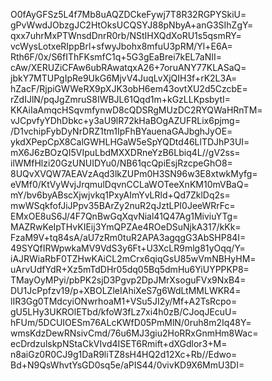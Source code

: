 O0fAyGFSz5L4f7Mb8uAQZDCkeFywj7T8R32RGPYSkiU=
gPvWwdJObzgJC2HtOksUCQSYJ88pNbyA+anG3SIhZgY=
qxx7uhrMxPTWnsdDnrR0rb/NStIHXQdXoRU1s5qsmRY=
vcWysLotxeRIppBrl+sfwyJbohx8mfuU3pRM/Yl+E6A=
Rth6F/0x/S6fIThFKsmfC1q+5G3gEaBrei7kEL7aNII=
cAw/XERUZiCFAw6ubRAwatqxA26+7oruANY77KLASaQ=
jbkY7MTUPgIpRe9UkG6MjvV4JuqLvXjQIH3f+rK2L3A=
hZacF/RjpiGWWeRX9pXJK3obH6em43ovtXU2d5CzcbE=
rZdIJlN/pqJgZmruS8IWBJL61Qqd1m+kGzLLKpsbytI=
KKAiIaAmqcHSqvmfynwD8cQDSRgMUzDC2RYQWaHRnTM=
vJCpvfyYDhDbkc+y3aU9lR72kHaBOgAZUFRLix6pjmg=
/D1vchipFybDyNrDRZ1tm1IpFhBYauenaGAJbghJyOE=
ykdXPepCpX8CalGWHLHGaW5eSpYQDtd46LlTDJhP3UI=
mX6J6zBOzQI5VIpuLbdMXXDRneYzB6Lbiq4L//gV2ss=
ilWMfHlzi20GzUNUIDYu0/NB61qcQpiEsjRzcpeGhO8=
8UQvXVQW7AEAVzAqd3lkZUPm0H3SN96w3E8xtwkMyfg=
eVMf0/KtVyWvjJrqmulDqvnCCLaWOTeeXnKM10mVBaQ=
mY/bv6byABscXjwjvkq1PxyAImYvLRld+Qd7ZklDq2s=
mwWSqkfofJiJPpv35BArZy2nuR2qJztLPI0JeeWRrFc=
EMxOE8uS6J/4F7QnBwGqXqvNial41Q47Ag1MiviuYTg=
MAZRwKeIpTHvKIEij3YmQPZAe4ROeDSuNjkA317/kKk=
FzaM9V+tq84sA/aU7zRm0tuR2APA3agqgG3AbSHP84I=
49SYQfIRWpwkaMV9VdS3y6Ft+U3XcLR9mlg81yOqq/Y=
iAJRWiaRbF0TZHwKAiCL2mCrx6qiqGsU85wVmNBHyHM=
uArvUdfYdR+Xz5mTdDHr05dq05Bq5dmHu6YiUYPPKP8=
TMayOyMPyi/pbPK2sjD3Pgvp2DpJMrXsoguFVx9NxB4=
DU1JcPpfzv19/p+XBOLZleIAhiXeS7g6WdLtMMLWKR4=
lIR3Gg0TMdcyiONwrhoaM1+VSu5JI2y/Mf+A2TsRcpo=
gU5LHy3UKROlETbd/kfoW3fLz7xi4h0zB/CJoqJEcuU=
hFUm/5DCUIOESm76ALcKWfD05PmMlN/0ruh8m2Iq48Y=
wmsKdzDewRNsivCmd/76u6MJ3giu2HoRRxGnmHm8Wac=
ecDrdzulskpNStaCkVIvd4ISET6Rmift+dXGdlor3+M=
n8aiGz0R0CJ9g1DaR9liTZ8sH4HQ2d12Xc+Rb//Edwo=
Bd+N9QsWhvtYsGD0sq5e/aPIS44/0vivKD9X6MmU3DI=
